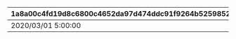 |1a8a00c4fd19d8c6800c4652da97d474ddc91f9264b525985212b46ad9085316|ac61b5d6fbfc76ad5b4203861feda09f3f636f560150657c0c381a5d6972be27|f62b86263ce3b6144e42a3d7934a508ea404acd10b94b8799cf784e6de792de1|a08234f9a723b7bc8664534f75ea467305ff9c7957084e9ab039e730be597499|
| --- | --- | --- | --- |
|2020/03/01 5:00:00|1|2020/03/04 4:59:59|10|